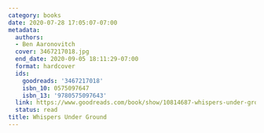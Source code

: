 ```yaml
---
category: books
date: 2020-07-28 17:05:07-07:00
metadata:
  authors:
  - Ben Aaronovitch
  cover: 3467217018.jpg
  end_date: 2020-09-05 18:11:29-07:00
  format: hardcover
  ids:
    goodreads: '3467217018'
    isbn_10: 0575097647
    isbn_13: '9780575097643'
  link: https://www.goodreads.com/book/show/10814687-whispers-under-ground
  status: read
title: Whispers Under Ground
---
```

